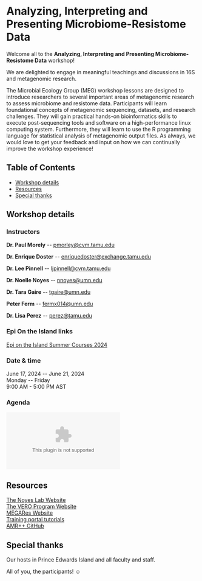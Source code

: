 Analyzing, Interpreting and Presenting Microbiome-Resistome Data
================================================================

Welcome all to the **Analyzing, Interpreting and Presenting Microbiome-Resistome Data** workshop!

We are delighted to engage in meaningful teachings and discussions in 16S and metagenomic research.

The Microbial Ecology Group (MEG) workshop lessons are designed to introduce researchers to several important areas of metagenomic research to assess microbiome and resistome data. Participants will learn foundational concepts of metagenomic sequencing, datasets, and research challenges. They will gain practical hands-on bioinformatics skills to execute post-sequencing tools and software on a high-performance linux computing system. Furthermore, they will learn to use the R programming language for statistical analysis of metagenomic output files. As always, we would love to get your feedback and input on how we can continually improve the workshop experience!

## Table of Contents

- [Workshop details](#workshop-details)
- [Resources](#resources-and-additional-information)
- [Special thanks](#special-thanks)

## Workshop details

### Instructors

**Dr. Paul Morely** -- pmorley@cvm.tamu.edu <br>

**Dr. Enrique Doster** -- enriquedoster@exchange.tamu.edu <br>

**Dr. Lee Pinnell** -- ljpinnell@cvm.tamu.edu <br>

**Dr. Noelle Noyes** -- nnoyes@umn.edu <br>

**Dr. Tara Gaire** -- tgaire@umn.edu <br>

**Peter Ferm** -- fermx014@umn.edu <br>

**Dr. Lisa Perez** -- perez@tamu.edu <br>

### Epi On the Island links

[Epi on the Island Summer Courses 2024](https://cver.upei.ca/epi-on-the-island-2024/)

### Date & time

June 17, 2024 -- June 21, 2024  <br>
Monday -- Friday <br>
9:00 AM - 5:00 PM AST

### Agenda

![Agenda](./resources/List_of_Lectures.xlsx)

## Resources 

[The Noyes Lab Website](https://www.thenoyeslab.org) <br>
[The VERO Program Website](https://vetmed.tamu.edu/vero/) <br>
[MEGARes Website](https://megares.meglab.org/) <br>
[Training portal tutorials](https://sites.google.com/tamu.edu/cms) <br>
[AMR++ GitHub](https://github.com/Microbial-Ecology-Group/AMRplusplus)

## Special thanks

Our hosts in Prince Edwards Island and all faculty and staff.

All of you, the participants! ☺️
